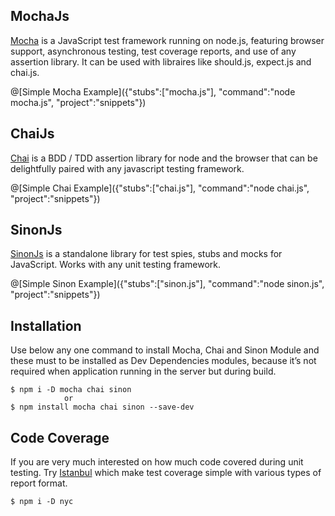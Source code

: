 ## MochaJs
[Mocha](https://mochajs.org/) is a JavaScript test framework running on node.js, featuring browser support, asynchronous testing, test coverage reports, and use of any assertion library. It can be used with libraires like should.js, expect.js and chai.js.

@[Simple Mocha Example]({"stubs":["mocha.js"], "command":"node mocha.js", "project":"snippets"})

## ChaiJs
[Chai](http://chaijs.com/) is a BDD / TDD assertion library for node and the browser that can be delightfully paired with any javascript testing framework.

@[Simple Chai Example]({"stubs":["chai.js"], "command":"node chai.js", "project":"snippets"})

## SinonJs
[SinonJs](http://sinonjs.org/) is a standalone library for test spies, stubs and mocks for JavaScript. Works with any unit testing framework.

@[Simple Sinon Example]({"stubs":["sinon.js"], "command":"node sinon.js", "project":"snippets"})

## Installation
Use below any one command to install Mocha, Chai and Sinon Module and these must to be installed as Dev Dependencies modules, because it’s not required when application running in the server but during build.

```
$ npm i -D mocha chai sinon
            or
$ npm install mocha chai sinon --save-dev
```

## Code Coverage
If you are very much interested on how much code covered during unit testing. Try [Istanbul](https://istanbul.js.org/) which make test coverage simple with various types of report format.

```
$ npm i -D nyc
```